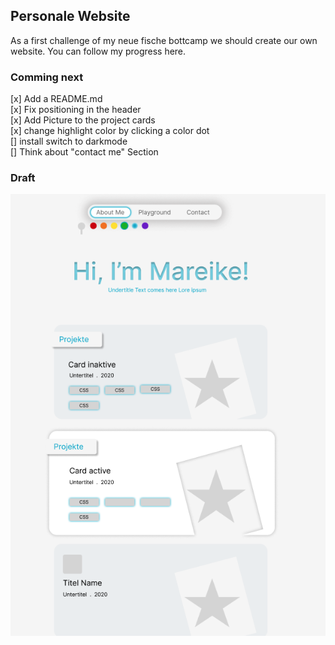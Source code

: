 ## Personale Website

As a first challenge of my neue fische bottcamp we should create our own website.
You can follow my progress here.

### Comming next

[x] Add a README.md <br>
[x] Fix positioning in the header <br>
[x] Add Picture to the project cards <br>
[x] change highlight color by clicking a color dot <br>
[] install switch to darkmode <br>
[] Think about "contact me" Section

### Draft

![draft](https://raw.githubusercontent.com/MareikeFla/personal_homepage/main/Pictures/Screenshot%202023-11-02%20at%2009.36.46.png)
